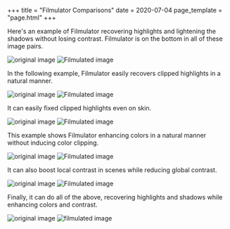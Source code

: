 +++
title = "Filmulator Comparisons"
date = 2020-07-04
page_template = "page.html"
+++

Here's an example of Filmulator recovering highlights and lightening the shadows without losing contrast. Filmulator is on the bottom in all of these image pairs.

![original image](/images/photos/IMG_0666.thumb-small.jpg)
![Filmulated image](/images/photos/IMG_0666-output-small.jpg) 

In the following example, Filmulator easily recovers clipped highlights in a natural manner.

![original image](/images/photos/IMG_5163.thumb-small.jpg)
![Filmulated image](/images/photos/IMG_5163-output-small.jpg) 

It can easily fixed clipped highlights even on skin.

![original image](/images/photos/R0000822-small.jpg)
![Filmulated image](/images/photos/R0000822-output-small.jpg)

This example shows Filmulator enhancing colors in a natural manner without inducing color clipping.

![original image](/images/photos/IMG_4273.thumb-small.jpg)
![Filmulated image](/images/photos/IMG_4273-output-small.jpg) 

It can also boost local contrast in scenes while reducing global contrast.

![original image](/images/photos/IMG_0501-output_low-small.jpg)
![Filmulated image](/images/photos/IMG_0501-output_high-small.jpg) 

Finally, it can do all of the above, recovering highlights and shadows while enhancing colors and contrast.

![original image](/images/photos/IMG_1863_XGuQMXw.thumb-small.jpg)
![filmulated image](/images/photos/IMG_1863_XGuQMXw-output-small.jpg)
